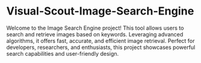 # Visual-Scout-Image-Search-Engine
Welcome to the Image Search Engine project! This tool allows users to search and retrieve images based on keywords. Leveraging advanced algorithms, it offers fast, accurate, and efficient image retrieval. Perfect for developers, researchers, and enthusiasts, this project showcases powerful search capabilities and user-friendly design.
